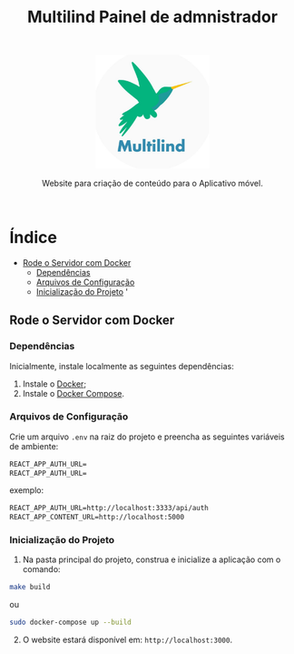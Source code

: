 <br>
<br>
<h1 align="center" >Multilind Painel de admnistrador</h1>
<br>
<p align="center"><img width="200"src="src/assets/multilind.jpg"> </p>
<p align="center"> Website para criação de conteúdo para o Aplicativo móvel.</p>
<br>

# Índice

- [Rode o Servidor com Docker](#rode-o-servidor-com-docker)
  - [Dependências](#dependências)
  - [Arquivos de Configuração](#arquivos-de-configuração)
  - [Inicialização do Projeto](#inicialização-do-projeto)
'
## Rode o Servidor com Docker

### Dependências

Inicialmente, instale localmente as seguintes dependências:

1. Instale o [Docker](https://docs.docker.com/install/linux/docker-ce/ubuntu/);
2. Instale o [Docker Compose](https://docs.docker.com/compose/install/).

### Arquivos de Configuração

Crie um arquivo `.env` na raiz do projeto e preencha as seguintes variáveis de ambiente:

```env
REACT_APP_AUTH_URL=
REACT_APP_AUTH_URL=

```

exemplo:

```env
REACT_APP_AUTH_URL=http://localhost:3333/api/auth
REACT_APP_CONTENT_URL=http://localhost:5000
```


### Inicialização do Projeto

1. Na pasta principal do projeto, construa e inicialize a aplicação com o comando:

```bash
make build
```

ou 

```bash
sudo docker-compose up --build
```

2. O website estará disponível em: `http://localhost:3000`.


